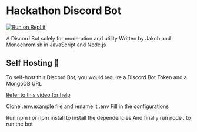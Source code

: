# Hackathon Discord Bot

[![Run on Repl.it](https://replit.com/badge/github/Monochromish/Kalopsia-Bot)](https://repl.it/github/Monchromish/Kalopsia-Bot)

A Discord Bot solely for moderation and utility
Written by Jakob and Monochromish in JavaScript and Node.js

## Self Hosting 🚩

To self-host this Discord Bot; you would require a Discord Bot Token and a MongoDB URL

[Refer to this video for help](https://www.youtube.com/watch?v=8no3SktqagY)

Clone .env.example file and rename it .env
Fill in the configurations

Run npm i or npm install to install the dependencies
And finally run node . to run the bot

